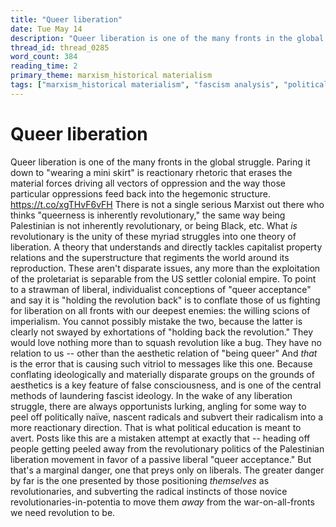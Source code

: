 ```yaml
---
title: "Queer liberation"
date: Tue May 14
description: "Queer liberation is one of the many fronts in the global struggle."
thread_id: thread_0285
word_count: 384
reading_time: 2
primary_theme: marxism_historical materialism
tags: ["marxism_historical materialism", "fascism analysis", "political economy", "imperialism_colonialism", "cultural criticism", "covid_public health politics", "organizational theory"]
---
```


# Queer liberation

Queer liberation is one of the many fronts in the global struggle. Paring it down to "wearing a mini skirt" is reactionary rhetoric that erases the material forces driving all vectors of oppression and the way those particular oppressions feed back into the hegemonic structure. https://t.co/xgTHvF6vFH There is not a single serious Marxist out there who thinks "queerness is inherently revolutionary," the same way being Palestinian is not inherently revolutionary, or being Black, etc. What *is* revolutionary is the unity of these myriad struggles into one theory of liberation. A theory that understands and directly tackles capitalist property relations and the superstructure that regiments the world around its reproduction. These aren't disparate issues, any more than the exploitation of the proletariat is separable from the US settler colonial empire. To point to a strawman of liberal, individualist conceptions of "queer acceptance" and say it is "holding the revolution back" is to conflate those of us fighting for liberation on all fronts with our deepest enemies: the willing scions of imperialism. You cannot possibly mistake the two, because the latter is clearly not swayed by exhortations of "holding back the revolution." They would love nothing more than to squash revolution like a bug. They have no relation to us -- other than the aesthetic relation of "being queer" And *that* is the error that is causing such vitriol to messages like this one. Because conflating ideologically and materially disparate groups on the grounds of aesthetics is a key feature of false consciousness, and is one of the central methods of laundering fascist ideology. In the wake of any liberation struggle, there are always opportunists lurking, angling for some way to peel off politically naïve, nascent radicals and subvert their radicalism into a more reactionary direction. That is what political education is meant to avert. Posts like this are a mistaken attempt at exactly that -- heading off people getting peeled away from the revolutionary politics of the Palestinian liberation movement in favor of a passive liberal "queer acceptance." But that's a marginal danger, one that preys only on liberals. The greater danger by far is the one presented by those positioning *themselves* as revolutionaries, and subverting the radical instincts of those novice revolutionaries-in-potentia to move them *away* from the war-on-all-fronts we need revolution to be.